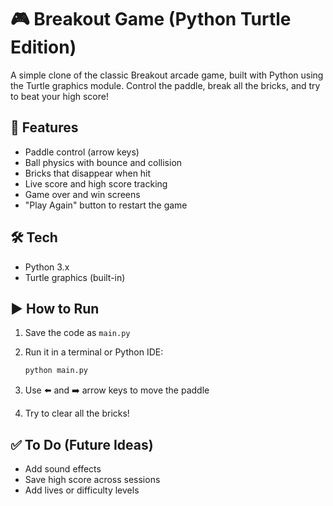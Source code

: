 # 🎮 Breakout Game (Python Turtle Edition)

A simple clone of the classic Breakout arcade game, built with Python using the Turtle graphics module. Control the paddle, break all the bricks, and try to beat your high score!

## 🚀 Features

- Paddle control (arrow keys)
- Ball physics with bounce and collision
- Bricks that disappear when hit
- Live score and high score tracking
- Game over and win screens
- "Play Again" button to restart the game

## 🛠️ Tech

- Python 3.x
- Turtle graphics (built-in)

## ▶️ How to Run

1. Save the code as `main.py`
2. Run it in a terminal or Python IDE:
   ```bash
   python main.py

3. Use ⬅️ and ➡️ arrow keys to move the paddle

4. Try to clear all the bricks!

## ✅ To Do (Future Ideas)
- Add sound effects
- Save high score across sessions
- Add lives or difficulty levels
